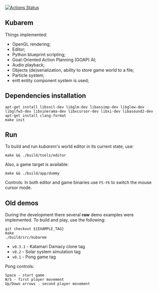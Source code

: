 [![Actions Status](https://github.com/yashin-alexander/kubarem/workflows/Linux%20build/badge.svg)](https://github.com/yashin-alexander/kubarem/actions)

## Kubarem

Things implemented:
 - OpenGL rendering;
 - Editor;
 - Python blueprint scripting;
 - Goal-Oriented Action Planning (GOAP) AI;
 - Audio playback;
 - Objects (de)serialization, ability to store game world to a file;
 - Particle system;
 - entt entity component system is used;


## Dependencies installation
```
apt-get install libsoil-dev libglm-dev libassimp-dev libglew-dev libglfw3-dev libxinerama-dev libxcursor-dev libxi-dev libasound2-dev 
apt-get install clang-format
make init
```

## Run

To build and run *kubarem*'s world editor in its current state, use:
```
make && ./build/tools/editor
```

Also, a game target is available:
```
make && ./build/app/dummy
```

Controls:
In both editor and game binaries use `F5-F6` to switch the mouse cursor mode.

## Old demos
During the development there several **raw** demo examples were implemented. 
To build and play, use the following:
```
git checkout ${EXAMPLE_TAG}
make
./build/src/kubarem
```

-  `v0.3.1` - Katamari Damacy clone tag
- `v0.2` - Solar system simulation tag
- `v0.1` - Pong game tag

Pong controls:
```
Space - start game
W/S - first player movement
Up/Down arrows - second player movement
```
